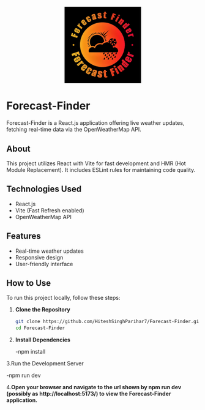 <p align="center">
  <img src="https://github.com/HiteshSinghParihar7/Forecast-Finder/blob/main/forecast-finder-high-resolution-logo.jpg?raw=true" alt="Forecast-Finder Logo" width="200">
</p>

# Forecast-Finder

Forecast-Finder is a React.js application offering live weather updates, fetching real-time data via the OpenWeatherMap API.

## About

This project utilizes React with Vite for fast development and HMR (Hot Module Replacement). It includes ESLint rules for maintaining code quality.

## Technologies Used

- React.js
- Vite (Fast Refresh enabled)
- OpenWeatherMap API

## Features

- Real-time weather updates
- Responsive design
- User-friendly interface

## How to Use

To run this project locally, follow these steps:

1. **Clone the Repository**

   ```bash
   git clone https://github.com/HiteshSinghParihar7/Forecast-Finder.git
   cd Forecast-Finder
2. **Install Dependencies**

   -npm install

3.Run the Development Server

   -npm run dev

4.**Open your browser and navigate to the url shown by npm run dev (possibly as http://localhost:5173/) to view the Forecast-Finder application.**



